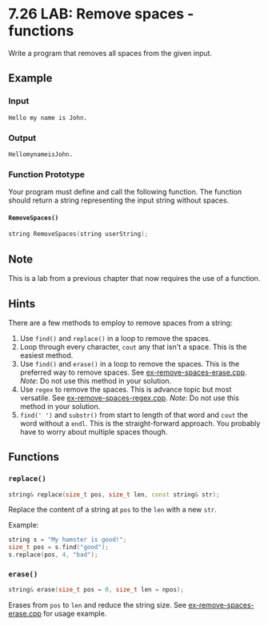 # 7.26 LAB: Remove spaces - functions
Write a program that removes all spaces from the given input.

## Example
### Input
```
Hello my name is John.
```

### Output
```
HellomynameisJohn.
```

### Function Prototype
Your program must define and call the following function.
The function should return a string representing the input string without spaces.

#### `RemoveSpaces()`
```cpp
string RemoveSpaces(string userString);
```

## Note
This is a lab from a previous chapter that now requires the use of a function.

## Hints
There are a few methods to employ to remove spaces from a string:
1. Use `find()` and `replace()` in a loop to remove the spaces.
2. Loop through every character, `cout` any that isn't a space.
This is the easiest method.
3. Use `find()` and `erase()` in a loop to remove the spaces.
This is the preferred way to remove spaces.
See [ex-remove-spaces-erase.cpp].
_Note_: Do not use this method in your solution.
4. Use `regex` to remove the spaces.
This is advance topic but most versatile.
See [ex-remove-spaces-regex.cpp].
_Note_: Do not use this method in your solution.
5. `find(' ')` and `substr()` from start to length of that word and `cout`
the word without a `endl`.
This is the straight-forward approach.
You probably have to worry about multiple spaces though.

## Functions
### `replace()`
```cpp
string& replace(size_t pos, size_t len, const string& str);
```
Replace the content of a string at `pos` to the `len` with a new `str`.

Example:
```cpp
string s = "My hamster is good!";
size_t pos = s.find("good");
s.replace(pos, 4, "bad");
```

### `erase()`
```cpp
string& erase(size_t pos = 0, size_t len = npos);
```
Erases from `pos` to `len` and reduce the string size.
See [ex-remove-spaces-erase.cpp] for usage example.

[ex-remove-spaces-regex.cpp]: ex-remove-spaces-regex.cpp
[ex-remove-spaces-erase.cpp]: ex-remove-spaces-erase.cpp